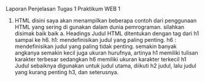 Laporan Penjelasan Tugas 1 Praktikum WEB 1
1. HTML
   disini saya akan menampilkan beberapa contoh dari penggunaan HTML yang sering di gunakan dalam dunia pemrograman. silahkan disimak baik baik
   a. Headings
     Judul HTML ditentukan dengan tag dari h1 sampai ke h6.
     h1: mendefinisikan judul yang paling penting. h6 : mendefinisikan judul yang paling tidak penting.
     semakin banyak angkanya semakin kecil juga ukuran hurufnya, artinya h1 memiliki tulisan karakter terbesar sedangkan h6 memiliki ukuran karakter terkecil
     h1 Judul sebaiknya digunakan untuk judul utama, diikuti h2 judul, lalu judul yang kurang penting h3, dan seterusnya.
   
